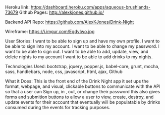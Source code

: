 Heroku link: https://dashboard.heroku.com/apps/aqueous-brushlands-73679
Github Pages:  http://alexkjones.github.io/

Backend API Repo: https://github.com/AlexKJones/Drink-Night

Wireframe: https://i.imgur.com/EgdvIwo.jpg

User Stories:
  I want to be able to sign up and have my own profile.
  I want to be able to sign into my account.
  I want to be able to change my password.
  I want to be able to sign out.
  I want to be able to add, update, view, and delete nights to my account
  I want to be able to add drinks to my nights.
  
Technologies Used: 
bootstrap, jquery, popper.js, babel-core, grunt, mocha, sass, handlebars, node, css, javascript, html, ajax, Github

What it Does: 
This is the front end of the Drink Night app it set ups the format, webpage, and visual, clickable buttons to communicate with the API so that a user can Sign up, in , out, or change their password this also gives forms and submition buttons to allow a user to view, create, destroy, and update events for their account that eventually will be populatable by drinks consumed during the events for tracking purposes.
